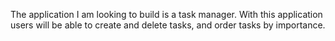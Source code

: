The application I am looking to build is a task manager.  With this application users will be able to create and delete tasks, and order tasks by importance.